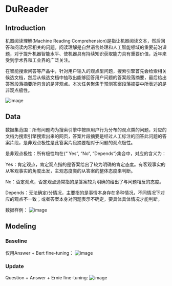 # DuReader

## Introduction
机器阅读理解(Machine Reading Comprehension)是指让机器阅读文本，然后回答和阅读内容相关的问题。阅读理解是自然语言处理和人工智能领域的重要前沿课题，对于提升机器智能水平、使机器具有持续知识获取能力具有重要价值，近年来受到学术界和工业界的广泛关注。

在智能搜索问答等产品中，针对用户输入的观点型问题，搜索引擎首先会检索相关候选文档，然后从候选文档中抽取出能够回答用户问题的答案段落摘要，最后给出答案段落摘要所包含的是非观点。本次任务聚焦于预测答案段落摘要中所表述的是非观点极性。

![image](https://user-images.githubusercontent.com/28379709/78227660-2cc85e00-7500-11ea-8b5e-2965af5f159b.png)

## Data

数据集范围：所有问题均为搜索引擎中按照用户行为分布的观点类的问题，对应的文档为搜索引擎搜索出来的网页，答案片段摘要是经过人工标注的回答此问题的答案片段，是非观点极性是此答案片段摘要相对于问题的观点极性。

是非观点极性：所有极性均在{“ Yes”, “No“, “Depends“}集合中，对应的含义为：

Yes：肯定观点，肯定观点指的是答案给出了较为明确的肯定态度。有客观事实的从客观事实的角度出发，主观态度类的从答案的整体态度来判断。

No：否定观点，否定观点通常指的是答案较为明确的给出了与问题相反的态度。

Depends：无法确定/分情况，主要指的是事情本身存在多种情况，不同情况下对应的观点不一致；或者答案本身对问题表示不确定，要具体具体情况才能判断。

数据样例：
![image](https://user-images.githubusercontent.com/28379709/78228349-2ab2cf00-7501-11ea-85ba-72f930e86ee8.png)

## Modeling

### Baseline 
仅用Answer + Bert fine-tuning： ![image](https://user-images.githubusercontent.com/28379709/78228703-a14fcc80-7501-11ea-8eb0-1dbe34a72b8f.png) 

### Update
Question + Answer + Ernie fine-tuning: ![image](https://user-images.githubusercontent.com/28379709/79554824-342b6200-80d1-11ea-9b1b-ed1322df0727.png)
